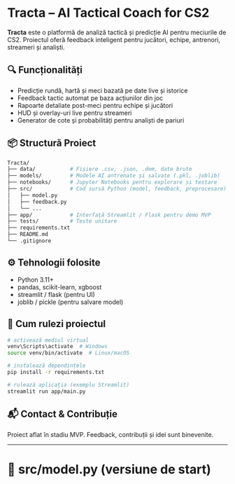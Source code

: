 # Tracta – AI Tactical Coach for CS2

**Tracta** este o platformă de analiză tactică și predicție AI pentru meciurile de CS2. Proiectul oferă feedback inteligent pentru jucători, echipe, antrenori, streameri și analiști.

## 🔍 Funcționalități

- Predicție rundă, hartă și meci bazată pe date live și istorice
- Feedback tactic automat pe baza acțiunilor din joc
- Rapoarte detaliate post-meci pentru echipe și jucători
- HUD și overlay-uri live pentru streameri
- Generator de cote și probabilități pentru analiști de pariuri

## 📦 Structură Proiect

```bash
Tracta/
├── data/           # Fișiere .csv, .json, .dem, date brute
├── models/         # Modele AI antrenate și salvate (.pkl, .joblib)
├── notebooks/      # Jupyter Notebooks pentru explorare și testare
├── src/            # Cod sursă Python (model, feedback, preprocesare)
│   ├── model.py
│   ├── feedback.py
│   └── ...
├── app/            # Interfață Streamlit / Flask pentru demo MVP
├── tests/          # Teste unitare
├── requirements.txt
├── README.md
└── .gitignore
```

## ⚙️ Tehnologii folosite

- Python 3.11+
- pandas, scikit-learn, xgboost
- streamlit / flask (pentru UI)
- joblib / pickle (pentru salvare model)

## 🚀 Cum rulezi proiectul

```bash
# activează mediul virtual
venv\Scripts\activate  # Windows
source venv/bin/activate  # Linux/macOS

# instalează dependințele
pip install -r requirements.txt

# rulează aplicația (exemplu Streamlit)
streamlit run app/main.py
```

## 📬 Contact & Contribuție

Proiect aflat în stadiu MVP. Feedback, contribuții și idei sunt binevenite.

---

# 🧠 src/model.py (versiune de start)
